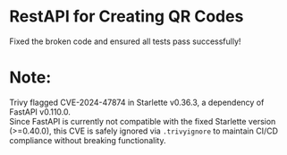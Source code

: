 # RestAPI for Creating QR Codes
 
Fixed the broken code and ensured all tests pass successfully!

# Note: 
Trivy flagged CVE-2024-47874 in Starlette v0.36.3, a dependency of FastAPI v0.110.0.  
Since FastAPI is currently not compatible with the fixed Starlette version (>=0.40.0), this CVE is safely ignored via `.trivyignore` to maintain CI/CD compliance without breaking functionality.
